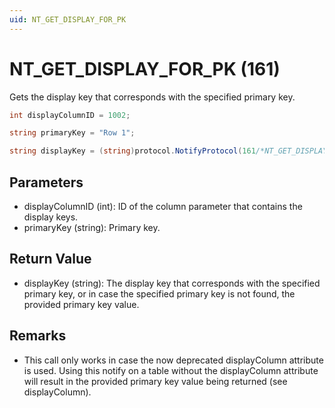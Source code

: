 ```yaml
---
uid: NT_GET_DISPLAY_FOR_PK
---
```


# NT_GET_DISPLAY_FOR_PK (161)

Gets the display key that corresponds with the specified primary key.

```csharp
int displayColumnID = 1002;

string primaryKey = "Row 1";

string displayKey = (string)protocol.NotifyProtocol(161/*NT_GET_DISPLAY_FOR_PK*/ , displayColumnID, primaryKey);
```

## Parameters

- displayColumnID (int): ID of the column parameter that contains the display keys.
- primaryKey (string): Primary key.

## Return Value

- displayKey (string): The display key that corresponds with the specified primary key, or in case the specified primary key is not found, the provided primary key value.

## Remarks

- This call only works in case the now deprecated displayColumn attribute is used. Using this notify on a table without the displayColumn attribute will result in the provided primary key value being returned (see displayColumn).
